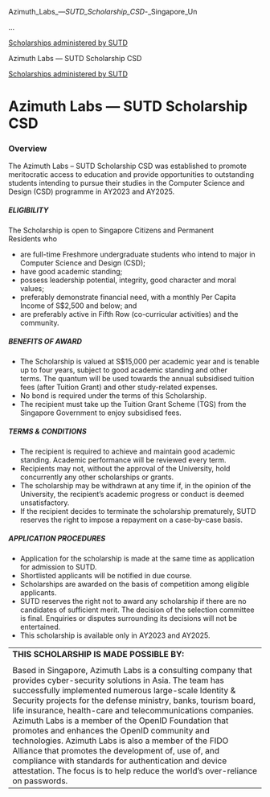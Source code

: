 Azimuth_Labs_—_SUTD_Scholarship_CSD_-_Singapore_Un



…

 [Scholarships administered by SUTD](/admissions/undergraduate/scholarship/sutd-administered) 

Azimuth Labs — SUTD Scholarship CSD

[Scholarships administered by SUTD](https://www.sutd.edu.sg/admissions/undergraduate/scholarship/sutd-administered)

Azimuth Labs — SUTD Scholarship CSD
===================================

### Overview



The Azimuth Labs – SUTD Scholarship CSD was established to promote meritocratic access to education and provide opportunities to outstanding students intending to pursue their studies in the Computer Science and Design (CSD) programme in AY2023 and AY2025.



##### **ELIGIBILITY**



The Scholarship is open to Singapore Citizens and Permanent Residents who



* are full-time Freshmore undergraduate students who intend to major in Computer Science and Design (CSD);
* have good academic standing;
* possess leadership potential, integrity, good character and moral values;
* preferably demonstrate financial need, with a monthly Per Capita Income of S$2,500 and below; and
* are preferably active in Fifth Row (co-curricular activities) and the community.


##### **BENEFITS OF AWARD**



* The Scholarship is valued at S$15,000 per academic year and is tenable up to four years, subject to good academic standing and other terms. The quantum will be used towards the annual subsidised tuition fees (after Tuition Grant) and other study-related expenses.
* No bond is required under the terms of this Scholarship.
* The recipient must take up the Tuition Grant Scheme (TGS) from the Singapore Government to enjoy subsidised fees.


##### **TERMS & CONDITIONS**



* The recipient is required to achieve and maintain good academic standing. Academic performance will be reviewed every term.
* Recipients may not, without the approval of the University, hold concurrently any other scholarships or grants.
* The scholarship may be withdrawn at any time if, in the opinion of the University, the recipient’s academic progress or conduct is deemed unsatisfactory.
* If the recipient decides to terminate the scholarship prematurely, SUTD reserves the right to impose a repayment on a case-by-case basis.


##### **APPLICATION PROCEDURES**



* Application for the scholarship is made at the same time as application for admission to SUTD.
* Shortlisted applicants will be notified in due course.
* Scholarships are awarded on the basis of competition among eligible applicants.
* SUTD reserves the right not to award any scholarship if there are no candidates of sufficient merit. The decision of the selection committee is final. Enquiries or disputes surrounding its decisions will not be entertained.
* This scholarship is available only in AY2023 and AY2025.


|  |
| --- |
| **THIS SCHOLARSHIP IS MADE POSSIBLE BY:** |
|  |
| Based in Singapore, Azimuth Labs is a consulting company that provides cyber-security solutions in Asia. The team has successfully implemented numerous large-scale Identity & Security projects for the defense ministry, banks, tourism board, life insurance, health-care and telecommunications companies. Azimuth Labs is a member of the OpenID Foundation that promotes and enhances the OpenID community and technologies. Azimuth Labs is also a member of the FIDO Alliance that promotes the development of, use of, and compliance with standards for authentication and device attestation. The focus is to help reduce the world’s over-reliance on passwords. |

